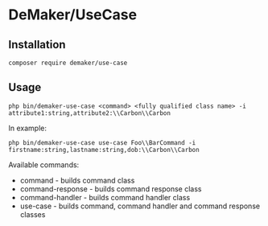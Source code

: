 # DeMaker/UseCase

## Installation
```
composer require demaker/use-case
```

## Usage
```
php bin/demaker-use-case <command> <fully qualified class name> -i attribute1:string,attribute2:\\Carbon\\Carbon
```

In example:

```
php bin/demaker-use-case use-case Foo\\BarCommand -i firstname:string,lastname:string,dob:\\Carbon\\Carbon
```

Available commands:

* command - builds command class
* command-response - builds command response class
* command-handler - builds command handler class
* use-case - builds command, command handler and command response classes
